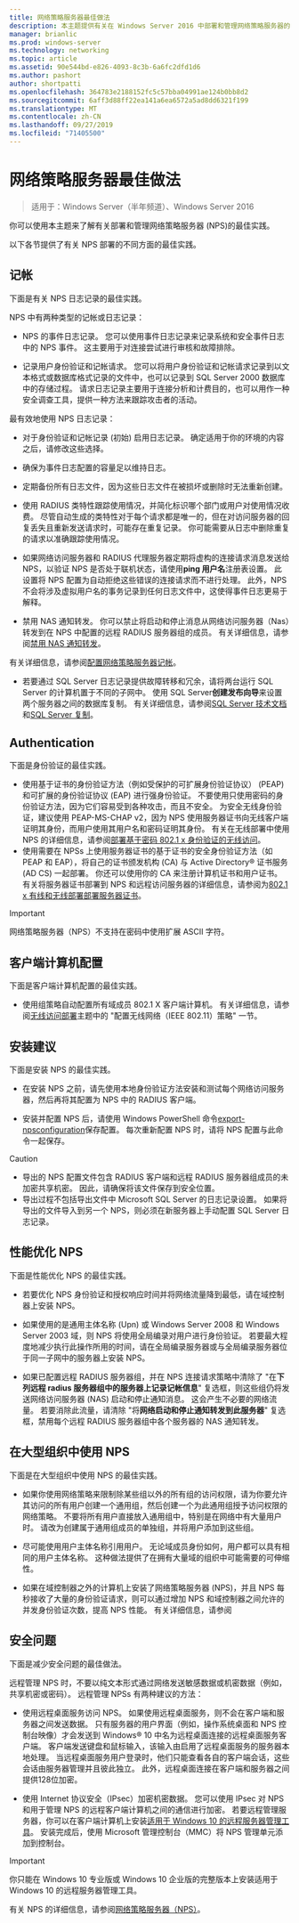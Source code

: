 ```yaml
---
title: 网络策略服务器最佳做法
description: 本主题提供有关在 Windows Server 2016 中部署和管理网络策略服务器的最佳实践。
manager: brianlic
ms.prod: windows-server
ms.technology: networking
ms.topic: article
ms.assetid: 90e544bd-e826-4093-8c3b-6a6fc2dfd1d6
ms.author: pashort
author: shortpatti
ms.openlocfilehash: 364783e2188152fc5c57bba04991ae124b0bb8d2
ms.sourcegitcommit: 6aff3d88ff22ea141a6ea6572a5ad8dd6321f199
ms.translationtype: MT
ms.contentlocale: zh-CN
ms.lasthandoff: 09/27/2019
ms.locfileid: "71405500"
---
```

# <a name="network-policy-server-best-practices"></a>网络策略服务器最佳做法

>适用于：Windows Server（半年频道）、Windows Server 2016

你可以使用本主题来了解有关部署和管理网络策略服务器 \(NPS\)的最佳实践。

以下各节提供了有关 NPS 部署的不同方面的最佳实践。

## <a name="accounting"></a>记帐

下面是有关 NPS 日志记录的最佳实践。

NPS 中有两种类型的记帐或日志记录：

- NPS 的事件日志记录。 您可以使用事件日志记录来记录系统和安全事件日志中的 NPS 事件。 这主要用于对连接尝试进行审核和故障排除。

- 记录用户身份验证和记帐请求。 您可以将用户身份验证和记帐请求记录到以文本格式或数据库格式记录的文件中，也可以记录到 SQL Server 2000 数据库中的存储过程。 请求日志记录主要用于连接分析和计费目的，也可以用作一种安全调查工具，提供一种方法来跟踪攻击者的活动。

最有效地使用 NPS 日志记录：

- 对于身份验证和记帐记录 \(初始\) 启用日志记录。 确定适用于你的环境的内容之后，请修改这些选择。

- 确保为事件日志配置的容量足以维持日志。

- 定期备份所有日志文件，因为这些日志文件在被损坏或删除时无法重新创建。

- 使用 RADIUS 类特性跟踪使用情况，并简化标识哪个部门或用户对使用情况收费。 尽管自动生成的类特性对于每个请求都是唯一的，但在对访问服务器的回复丢失且重新发送请求时，可能存在重复记录。 你可能需要从日志中删除重复的请求以准确跟踪使用情况。

- 如果网络访问服务器和 RADIUS 代理服务器定期将虚构的连接请求消息发送给 NPS，以验证 NPS 是否处于联机状态，请使用**ping 用户名**注册表设置。 此设置将 NPS 配置为自动拒绝这些错误的连接请求而不进行处理。 此外，NPS 不会将涉及虚拟用户名的事务记录到任何日志文件中，这使得事件日志更易于解释。

- 禁用 NAS 通知转发。 你可以禁止将启动和停止消息从网络访问服务器（Nas）转发到在 NPS 中配置的远程 RADIUS 服务器组的成员。 有关详细信息，请参阅[禁用 NAS 通知转发](nps-disable-nas-notifications.md)。

有关详细信息，请参阅[配置网络策略服务器记帐](nps-accounting-configure.md)。

- 若要通过 SQL Server 日志记录提供故障转移和冗余，请将两台运行 SQL Server 的计算机置于不同的子网中。 使用 SQL Server**创建发布向导**来设置两个服务器之间的数据库复制。 有关详细信息，请参阅[SQL Server 技术文档](https://msdn.microsoft.com/library/ms130214.aspx)和[SQL Server 复制](https://msdn.microsoft.com/library/ms151198.aspx)。

## <a name="authentication"></a>Authentication

下面是身份验证的最佳实践。

- 使用基于证书的身份验证方法（例如受保护的可扩展身份验证协议） \(PEAP\) 和可扩展的身份验证协议 \(EAP\) 进行强身份验证。 不要使用只使用密码的身份验证方法，因为它们容易受到各种攻击，而且不安全。 为安全无线身份验证，建议使用 PEAP\-MS\-CHAP v2，因为 NPS 使用服务器证书向无线客户端证明其身份，而用户使用其用户名和密码证明其身份。  有关在无线部署中使用 NPS 的详细信息，请参阅[部署基于密码 802.1 x 身份验证的无线访问](https://technet.microsoft.com/windows-server-docs/networking/core-network-guide/cncg/wireless/a-deploy-8021x-wireless-access)。
- 使用需要在 NPSs 上使用服务器证书的基于证书的安全身份验证方法（如 PEAP 和 EAP），将自己的证书颁发机构 \(CA\) 与 Active Directory&reg; 证书服务 \(AD CS\) 一起部署。 你还可以使用你的 CA 来注册计算机证书和用户证书。 有关将服务器证书部署到 NPS 和远程访问服务器的详细信息，请参阅为[802.1 x 有线和无线部署部署服务器证书](https://technet.microsoft.com/windows-server-docs/networking/core-network-guide/cncg/server-certs/deploy-server-certificates-for-802.1x-wired-and-wireless-deployments)。

> [!IMPORTANT]
> 网络策略服务器（NPS）不支持在密码中使用扩展 ASCII 字符。

## <a name="client-computer-configuration"></a>客户端计算机配置

下面是客户端计算机配置的最佳实践。

- 使用组策略自动配置所有域成员 802.1 X 客户端计算机。 有关详细信息，请参阅[无线访问部署](https://technet.microsoft.com/windows-server-docs/networking/core-network-guide/cncg/wireless/e-wireless-access-deployment#bkmk_policies)主题中的 "配置无线网络（IEEE 802.11）策略" 一节。

## <a name="installation-suggestions"></a>安装建议

下面是安装 NPS 的最佳实践。

- 在安装 NPS 之前，请先使用本地身份验证方法安装和测试每个网络访问服务器，然后再将其配置为 NPS 中的 RADIUS 客户端。

- 安装并配置 NPS 后，请使用 Windows PowerShell 命令[export-npsconfiguration](https://technet.microsoft.com/library/jj872749.aspx)保存配置。 每次重新配置 NPS 时，请将 NPS 配置与此命令一起保存。

>[!CAUTION]
>- 导出的 NPS 配置文件包含 RADIUS 客户端和远程 RADIUS 服务器组成员的未加密共享机密。 因此，请确保将该文件保存到安全位置。
>- 导出过程不包括导出文件中 Microsoft SQL Server 的日志记录设置。 如果将导出的文件导入到另一个 NPS，则必须在新服务器上手动配置 SQL Server 日志记录。

## <a name="performance-tuning-nps"></a>性能优化 NPS

下面是性能优化 NPS 的最佳实践。

- 若要优化 NPS 身份验证和授权响应时间并将网络流量降到最低，请在域控制器上安装 NPS。

- 如果使用的是通用主体名称 \(Upn\) 或 Windows Server 2008 和 Windows Server 2003 域，则 NPS 将使用全局编录对用户进行身份验证。 若要最大程度地减少执行此操作所用的时间，请在全局编录服务器或与全局编录服务器位于同一子网中的服务器上安装 NPS。

- 如果已配置远程 RADIUS 服务器组，并在 NPS 连接请求策略中清除了 "在**下列远程 radius 服务器组中的服务器上记录记帐信息**" 复选框，则这些组仍将发送网络访问服务器 \(NAS\) 启动和停止通知消息。 这会产生不必要的网络流量。 若要消除此流量，请清除 "将**网络启动和停止通知转发到此服务器**" 复选框，禁用每个远程 RADIUS 服务器组中各个服务器的 NAS 通知转发。

## <a name="using-nps-in-large-organizations"></a>在大型组织中使用 NPS

下面是在大型组织中使用 NPS 的最佳实践。

- 如果你使用网络策略来限制除某些组以外的所有组的访问权限，请为你要允许其访问的所有用户创建一个通用组，然后创建一个为此通用组授予访问权限的网络策略。 不要将所有用户直接放入通用组中，特别是在网络中有大量用户时。 请改为创建属于通用组成员的单独组，并将用户添加到这些组。

- 尽可能使用用户主体名称引用用户。 无论域成员身份如何，用户都可以具有相同的用户主体名称。 这种做法提供了在拥有大量域的组织中可能需要的可伸缩性。

- 如果在域控制器之外的计算机上安装了网络策略服务器 \(NPS\)，并且 NPS 每秒接收了大量的身份验证请求，则可以通过增加 NPS 和域控制器之间允许的并发身份验证次数，提高 NPS 性能。 有关详细信息，请参阅 

## <a name="security-issues"></a>安全问题

下面是减少安全问题的最佳做法。

远程管理 NPS 时，不要以纯文本形式通过网络发送敏感数据或机密数据（例如，共享机密或密码）。 远程管理 NPSs 有两种建议的方法：

- 使用远程桌面服务访问 NPS。 如果使用远程桌面服务，则不会在客户端和服务器之间发送数据。 只有服务器的用户界面（例如，操作系统桌面和 NPS 控制台映像）才会发送到 Windows&reg; 10 中名为远程桌面连接的远程桌面服务客户端。 客户端发送键盘和鼠标输入，该输入由启用了远程桌面服务的服务器本地处理。 当远程桌面服务用户登录时，他们只能查看各自的客户端会话，这些会话由服务器管理并且彼此独立。 此外，远程桌面连接在客户端和服务器之间提供128位加密。

- 使用 Internet 协议安全（IPsec）加密机密数据。 您可以使用 IPsec 对 NPS 和用于管理 NPS 的远程客户端计算机之间的通信进行加密。 若要远程管理服务器，你可以在客户端计算机上安装[适用于 Windows 10 的远程服务器管理工具](https://www.microsoft.com/download/details.aspx?id=45520)。 安装完成后，使用 Microsoft 管理控制台（MMC）将 NPS 管理单元添加到控制台。

>[!IMPORTANT]
>你只能在 Windows 10 专业版或 Windows 10 企业版的完整版本上安装适用于 Windows 10 的远程服务器管理工具。

有关 NPS 的详细信息，请参阅[网络策略服务器（NPS）](nps-top.md)。

